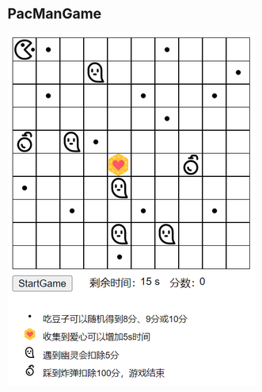 # PacManGame
[![PacMan](https://github.com/JiayingShentu/PacManGame/blob/main/image/intro.png)](https://jiayingshentu.github.io/PacManGame/)
